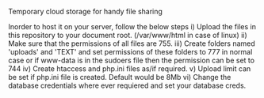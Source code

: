 Temporary cloud storage for handy file sharing


Inorder to host it on your server, follow the below steps
i) Upload the files in this repository to your document root. (/var/www/html in case of linux)
ii) Make sure that the permissions of all files are 755.
iii) Create folders named 'uploads' and 'TEXT' and set permissions of these folders to 777 in normal case or if www-data is in the sudoers file then the permission can be set to 744
iv) Create htaccess and php.ini files as/if required.
v) Upload limit can be set if php.ini file is created. Default would be 8Mb
vi) Change the database credentials where ever requiered and set your database creds.
